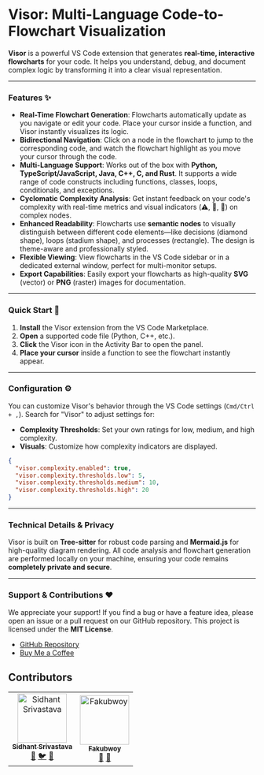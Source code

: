 # Visor: Multi-Language Code-to-Flowchart Visualization

**Visor** is a powerful VS Code extension that generates **real-time, interactive flowcharts** for your code. It helps you understand, debug, and document complex logic by transforming it into a clear visual representation.

---

### Features ✨

- **Real-Time Flowchart Generation**: Flowcharts automatically update as you navigate or edit your code. Place your cursor inside a function, and Visor instantly visualizes its logic.
- **Bidirectional Navigation**: Click on a node in the flowchart to jump to the corresponding code, and watch the flowchart highlight as you move your cursor through the code.
- **Multi-Language Support**: Works out of the box with **Python, TypeScript/JavaScript, Java, C++, C, and Rust**. It supports a wide range of code constructs including functions, classes, loops, conditionals, and exceptions.
- **Cyclomatic Complexity Analysis**: Get instant feedback on your code's complexity with real-time metrics and visual indicators (⚠️, 🔴, 🚨) on complex nodes.
- **Enhanced Readability**: Flowcharts use **semantic nodes** to visually distinguish between different code elements—like decisions (diamond shape), loops (stadium shape), and processes (rectangle). The design is theme-aware and professionally styled.
- **Flexible Viewing**: View flowcharts in the VS Code sidebar or in a dedicated external window, perfect for multi-monitor setups.
- **Export Capabilities**: Easily export your flowcharts as high-quality **SVG** (vector) or **PNG** (raster) images for documentation.

---

### Quick Start 🚀

1.  **Install** the Visor extension from the VS Code Marketplace.
2.  **Open** a supported code file (Python, C++, etc.).
3.  **Click** the Visor icon in the Activity Bar to open the panel.
4.  **Place your cursor** inside a function to see the flowchart instantly appear.

---

### Configuration ⚙️

You can customize Visor's behavior through the VS Code settings (`Cmd/Ctrl + ,`). Search for "Visor" to adjust settings for:

- **Complexity Thresholds**: Set your own ratings for low, medium, and high complexity.
- **Visuals**: Customize how complexity indicators are displayed.

<!-- end list -->

```json
{
  "visor.complexity.enabled": true,
  "visor.complexity.thresholds.low": 5,
  "visor.complexity.thresholds.medium": 10,
  "visor.complexity.thresholds.high": 20
}
```

---

### Technical Details & Privacy

Visor is built on **Tree-sitter** for robust code parsing and **Mermaid.js** for high-quality diagram rendering. All code analysis and flowchart generation are performed locally on your machine, ensuring your code remains **completely private and secure**.

---

### Support & Contributions ❤️

We appreciate your support\! If you find a bug or have a feature idea, please open an issue or a pull request on our GitHub repository. This project is licensed under the **MIT License**.

- [GitHub Repository](https://github.com/sidhant-sriv/visor.git)
- [Buy Me a Coffee](https://buymeacoffee.com/sidsodsud)

## Contributors

<table>
  <tr>
    <td align="center">
      <a href="https://github.com/sidhant-sriv">
        <img src="https://avatars.githubusercontent.com/sidhant-sriv" width="100px;" alt="Sidhant Srivastava"/>
        <br />
        <sub><b>Sidhant Srivastava</b></sub>
      </a>
      <br />
      <a href="https://www.linkedin.com/in/sidhant-srivastava-41803620b/" title="LinkedIn">🔗</a>
      <a href="https://x.com/sidsodsudx" title="X">🐦</a>
      <a href="https://github.com/sidhant-sriv" title="GitHub">🐙</a>
    </td>
    <td align="center">
      <a href="https://github.com/fakubwoy">
        <img src="https://avatars.githubusercontent.com/fakubwoy" width="100px;" alt="Fakubwoy"/>
        <br />
        <sub><b>Fakubwoy</b></sub>
      </a>
      <br />
      <a href="https://www.linkedin.com/in/farhaan-khan-1629202b8/" title="LinkedIn">🔗</a>
      <a href="https://github.com/fakubwoy" title="GitHub">🐙</a>
    </td>
  </tr>
</table>
